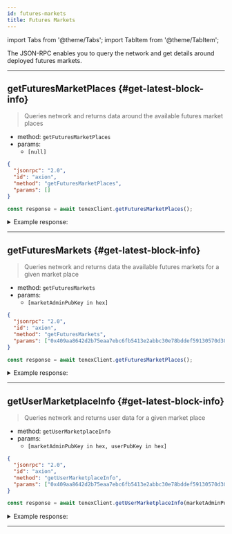 ```yaml
---
id: futures-markets
title: Futures Markets
---
```


import Tabs from '@theme/Tabs';
import TabItem from '@theme/TabItem';

The JSON-RPC enables you to query the network and get details around deployed futures markets.

---

## getFuturesMarketPlaces {#get-latest-block-info}

> Queries network and returns data around the available futures market places

- method: `getFuturesMarketPlaces`
- params:
  - `[null]`


<Tabs>
<TabItem value="json" label="JSON" default>

```json
{
  "jsonrpc": "2.0",
  "id": "axion",
  "method": "getFuturesMarketPlaces",
  "params": []
}
```

</TabItem>
<TabItem value="🌐 JavaScript" label="JavaScript">

```js
const response = await tenexClient.getFuturesMarketPlaces();
```

</TabItem>
</Tabs>


<details>
<summary>Example response:</summary>
<p>

```json
{
  "jsonrpc": "2.0",
  "result": {
    [
      {
        "quote_asset_id": 1,
        "supported_base_asset_ids": [0],
        "admin": "0x409aa8642d2b75eaa7ebc6fb5413e2abbc30e78bddef59130570d3066b6c3888",
      },
    ]
  },
  "id": "axion"
}
```

</p>
</details>

---


## getFuturesMarkets {#get-latest-block-info}

> Queries network and returns data the available futures markets for a given market place

- method: `getFuturesMarkets`
- params:
  - `[marketAdminPubKey in hex]`


<Tabs>
<TabItem value="json" label="JSON" default>

```json
{
  "jsonrpc": "2.0",
  "id": "axion",
  "method": "getFuturesMarkets",
  "params": ["0x409aa8642d2b75eaa7ebc6fb5413e2abbc30e78bddef59130570d3066b6c3888"]
}
```

</TabItem>
<TabItem value="🌐 JavaScript" label="JavaScript">

```js
const response = await tenexClient.getFuturesMarketPlaces();
```

</TabItem>
</Tabs>


<details>
<summary>Example response:</summary>
<p>

```json
{
  "jsonrpc": "2.0",
  "result": {
    [
      {
        "max_leverage": 20,
        "base_asset_id": 0,
        "quote_asset_id": 1,
        "open_interest": 100,
        "last_traded_price": 1000,
        "oracle_price": 1000000
      }
    ]
  },
  "id": "axion"
}
```

</p>
</details>

---



## getUserMarketplaceInfo {#get-latest-block-info}

> Queries network and returns user data for a given market place

- method: `getUserMarketplaceInfo`
- params:
  - `[marketAdminPubKey in hex, userPubKey in hex]`


<Tabs>
<TabItem value="json" label="JSON" default>

```json
{
  "jsonrpc": "2.0",
  "id": "axion",
  "method": "getUserMarketplaceInfo",
  "params": ["0x409aa8642d2b75eaa7ebc6fb5413e2abbc30e78bddef59130570d3066b6c3888", "0x409aa8642d2b75eaa7ebc6fb5413e2abbc30e78bddef59130570d3066b6c3888"]
}
```

</TabItem>
<TabItem value="🌐 JavaScript" label="JavaScript">

```js
const response = await tenexClient.getUserMarketplaceInfo(marketAdminPubKey, userPubKey);
```

</TabItem>
</Tabs>


<details>
<summary>Example response:</summary>
<p>

```json
{
  "jsonrpc": "2.0",
  "result": {
    [
      {
        "user_deposit": 1000000,
        "user_collateral_req": 5095001,
        "user_unrealized_pnl": 99900000,
        "user_market_info": [ { orders: [Array], position: [Object], base_asset_id: 0 } ],
        "quote_asset_id": 1
      }
    ]
  },
  "id": "axion"
}
```

</p>
</details>

---